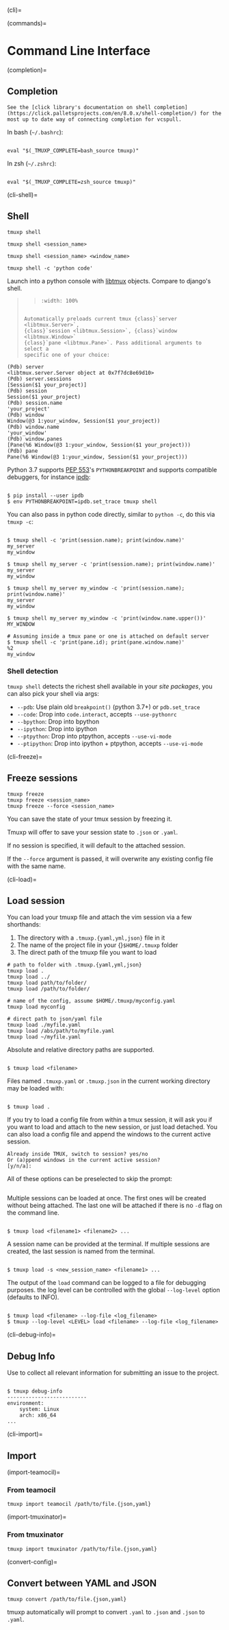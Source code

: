 (cli)=

(commands)=

# Command Line Interface

(completion)=

## Completion

```{note}
See the [click library's documentation on shell completion](https://click.palletsprojects.com/en/8.0.x/shell-completion/) for the most up to date way of connecting completion for vcspull.
```

In bash (`~/.bashrc`):

```{code-block} sh

eval "$(_TMUXP_COMPLETE=bash_source tmuxp)"

```

In zsh (`~/.zshrc`):

```{code-block} sh

eval "$(_TMUXP_COMPLETE=zsh_source tmuxp)"

```

(cli-shell)=

## Shell

```
tmuxp shell

tmuxp shell <session_name>

tmuxp shell <session_name> <window_name>

tmuxp shell -c 'python code'
```

Launch into a python console with [libtmux][libtmux] objects. Compare to django's shell.

> > ```{image} _static/tmuxp-shell.gif
> > :width: 100%
> > ```
>
> ```
>
> Automatically preloads current tmux {class}`server <libtmux.Server>`,
> {class}`session <libtmux.Session>`, {class}`window <libtmux.Window>`
> {class}`pane <libtmux.Pane>`. Pass additional arguments to select a
> specific one of your choice:
> ```

```
(Pdb) server
<libtmux.server.Server object at 0x7f7dc8e69d10>
(Pdb) server.sessions
[Session($1 your_project)]
(Pdb) session
Session($1 your_project)
(Pdb) session.name
'your_project'
(Pdb) window
Window(@3 1:your_window, Session($1 your_project))
(Pdb) window.name
'your_window'
(Pdb) window.panes
[Pane(%6 Window(@3 1:your_window, Session($1 your_project)))
(Pdb) pane
Pane(%6 Window(@3 1:your_window, Session($1 your_project)))
```

Python 3.7 supports [PEP 553][pep 553]'s `PYTHONBREAKPOINT` and supports
compatible debuggers, for instance [ipdb][ipdb]:

```{code-block} sh

$ pip install --user ipdb
$ env PYTHONBREAKPOINT=ipdb.set_trace tmuxp shell
```

You can also pass in python code directly, similar to `python -c`, do
this via `tmuxp -c`:

```{code-block} shell

$ tmuxp shell -c 'print(session.name); print(window.name)'
my_server
my_window

$ tmuxp shell my_server -c 'print(session.name); print(window.name)'
my_server
my_window

$ tmuxp shell my_server my_window -c 'print(session.name); print(window.name)'
my_server
my_window

$ tmuxp shell my_server my_window -c 'print(window.name.upper())'
MY_WINDOW

# Assuming inside a tmux pane or one is attached on default server
$ tmuxp shell -c 'print(pane.id); print(pane.window.name)'
%2
my_window

```

[pep 553]: https://www.python.org/dev/peps/pep-0553/
[ipdb]: https://pypi.org/project/ipdb/
[libtmux]: https://libtmux.git-pull.com

### Shell detection

`tmuxp shell` detects the richest shell available in your _site packages_, you can also pick your shell via args:

- `--pdb`: Use plain old `breakpoint()` (python 3.7+) or
  `pdb.set_trace`
- `--code`: Drop into `code.interact`, accepts `--use-pythonrc`
- `--bpython`: Drop into bpython
- `--ipython`: Drop into ipython
- `--ptpython`: Drop into ptpython, accepts `--use-vi-mode`
- `--ptipython`: Drop into ipython + ptpython, accepts
  `--use-vi-mode`

(cli-freeze)=

## Freeze sessions

```
tmuxp freeze
tmuxp freeze <session_name>
tmuxp freeze --force <session_name>
```

You can save the state of your tmux session by freezing it.

Tmuxp will offer to save your session state to `.json` or `.yaml`.

If no session is specified, it will default to the attached session.

If the `--force` argument is passed, it will overwrite any existing config file with the same name.

(cli-load)=

## Load session

You can load your tmuxp file and attach the vim session via a few
shorthands:

1. The directory with a `.tmuxp.{yaml,yml,json}` file in it
2. The name of the project file in your {}`$HOME/.tmuxp` folder
3. The direct path of the tmuxp file you want to load

```
# path to folder with .tmuxp.{yaml,yml,json}
tmuxp load .
tmuxp load ../
tmuxp load path/to/folder/
tmuxp load /path/to/folder/

# name of the config, assume $HOME/.tmuxp/myconfig.yaml
tmuxp load myconfig

# direct path to json/yaml file
tmuxp load ./myfile.yaml
tmuxp load /abs/path/to/myfile.yaml
tmuxp load ~/myfile.yaml
```

Absolute and relative directory paths are supported.

```{code-block} bash

$ tmuxp load <filename>

```

Files named `.tmuxp.yaml` or `.tmuxp.json` in the current working
directory may be loaded with:

```{code-block} bash

$ tmuxp load .

```

If you try to load a config file from within a tmux session, it will ask you
if you want to load and attach to the new session, or just load detached.
You can also load a config file and append the windows to the current active session.

```
Already inside TMUX, switch to session? yes/no
Or (a)ppend windows in the current active session?
[y/n/a]:
```

All of these options can be preselected to skip the prompt:

```{code-block} bash $ tmuxp load -y config # load attached $ tmuxp load -d config # load detached $ tmuxp load -a config # append windows

```

Multiple sessions can be loaded at once. The first ones will be created
without being attached. The last one will be attached if there is no
`-d` flag on the command line.

```{code-block} bash

$ tmuxp load <filename1> <filename2> ...

```

A session name can be provided at the terminal. If multiple sessions
are created, the last session is named from the terminal.

```{code-block} bash

$ tmuxp load -s <new_session_name> <filename1> ...

```

The output of the `load` command can be logged to a file for
debugging purposes. the log level can be controlled with the global
`--log-level` option (defaults to INFO).

```{code-block} bash

$ tmuxp load <filename> --log-file <log_filename>
$ tmuxp --log-level <LEVEL> load <filename> --log-file <log_filename>

```

(cli-debug-info)=

## Debug Info

Use to collect all relevant information for submitting an issue to
the project.

```{code-block} bash

$ tmuxp debug-info
--------------------------
environment:
    system: Linux
    arch: x86_64
...

```

(cli-import)=

## Import

(import-teamocil)=

### From teamocil

```
tmuxp import teamocil /path/to/file.{json,yaml}
```

(import-tmuxinator)=

### From tmuxinator

```
tmuxp import tmuxinator /path/to/file.{json,yaml}
```

(convert-config)=

## Convert between YAML and JSON

```
tmuxp convert /path/to/file.{json,yaml}
```

tmuxp automatically will prompt to convert `.yaml` to `.json` and
`.json` to `.yaml`.
